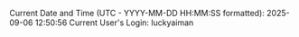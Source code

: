 Current Date and Time (UTC - YYYY-MM-DD HH:MM:SS formatted): 2025-09-06 12:50:56
Current User's Login: luckyaiman
